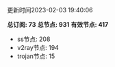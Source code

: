 更新时间2023-02-03 19:40:06

**总订阅: 73**
**总节点: 931**
**有效节点: 417**
- ss节点: 208
- v2ray节点: 194
- trojan节点: 15
